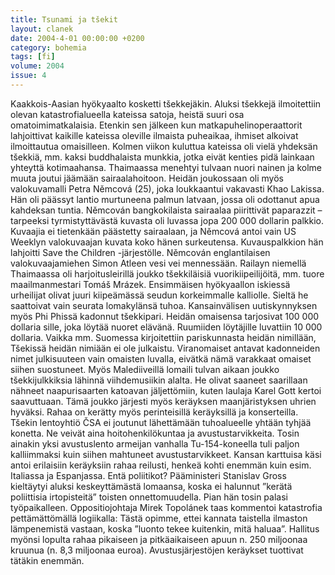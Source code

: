 ```yaml
---
title: Tsunami ja tšekit
layout: clanek
date: 2004-4-01 00:00:00 +0200
category: bohemia
tags: [fi]
volume: 2004
issue: 4
---
```

  
Kaakkois-Aasian hyökyaalto kosketti tšekkejäkin. Aluksi tšekkejä ilmoitettiin olevan katastrofialueella kateissa satoja, heistä suuri osa omatoimimatkalaisia. Etenkin sen jälkeen kun matkapuhelinoperaattorit lahjoittivat kaikille kateissa oleville ilmaista puheaikaa, ihmiset alkoivat ilmoittautua omaisilleen. Kolmen viikon kuluttua kateissa oli vielä yhdeksän tšekkiä, mm. kaksi buddhalaista munkkia, jotka eivät kenties pidä lainkaan yhteyttä kotimaahansa. Thaimaassa menehtyi tulvaan nuori nainen ja kolme muuta joutui jäämään sairaalahoitoon. Heidän joukossaan oli myös valokuvamalli Petra Němcová (25), joka loukkaantui vakavasti Khao Lakissa. Hän oli päässyt lantio murtuneena palmun latvaan, jossa oli odottanut apua kahdeksan tuntia. Němcován bangkokilaista sairaalaa piirittivät paparazzit – tarpeeksi tyrmistyttävästä kuvasta oli luvassa jopa 200 000 dollarin palkkio. Kuvaajia ei tietenkään päästetty sairaalaan, ja Němcová antoi vain US Weeklyn valokuvaajan kuvata koko hänen surkeutensa. Kuvauspalkkion hän lahjoitti Save the Children -järjestölle. Němcován englantilaisen valokuvaajamiehen Simon Atleen vesi vei mennessään. 
Railayn niemellä Thaimaassa oli harjoitusleirillä joukko tšekkiläisiä vuorikiipeilijöitä, mm. tuore maailmanmestari Tomáš Mrázek. Ensimmäisen hyökyaallon iskiessä urheilijat olivat juuri kiipeämässä seudun korkeimmalle kalliolle. Sieltä he saattoivat vain seurata lomakylänsä tuhoa. 
Kansainvälisen uutiskynnyksen myös Phi Phissä kadonnut tšekkipari. Heidän omaisensa tarjosivat 100 000 dollaria sille, joka löytää nuoret elävänä. Ruumiiden löytäjille luvattiin 10 000 dollaria. Vaikka mm. Suomessa kirjoitettiin pariskunnasta heidän nimillään, Tšekissä heidän nimiään ei ole julkaistu. Viranomaiset antavat kadonneiden nimet julkisuuteen vain omaisten luvalla, eivätkä nämä varakkaat omaiset siihen suostuneet. 
Myös Malediiveillä lomaili tulvan aikaan joukko tšekkijulkkiksia lähinnä viihdemusiikin alalta. He olivat saaneet saarillaan nähneet naapurisaarten katoavan jäljettömiin, kuten laulaja Karel Gott kertoi saavuttuaan. Tämä joukko järjesti myös keräyksen maanjäristyksen uhrien hyväksi. Rahaa on kerätty myös perinteisillä keräyksillä ja konserteilla. Tšekin lentoyhtiö ČSA ei joutunut lähettämään tuhoalueelle yhtään tyhjää konetta. Ne veivät aina hoitohenkilökuntaa ja avustustarvikkeita. Tosin ainakin yksi avustuslento armeijan vanhalla Tu-154-koneella tuli paljon kalliimmaksi kuin siihen mahtuneet avustustarvikkeet. Kansan karttuisa käsi antoi erilaisiin keräyksiin rahaa reilusti, henkeä kohti enemmän kuin esim. Italiassa ja Espanjassa. 
Entä poliitikot? Pääministeri Stanislav Gross kieltäytyi aluksi keskeyttämästä lomaansa, koska ei halunnut ”kerätä poliittisia irtopisteitä” toisten onnettomuudella. Pian hän tosin palasi työpaikalleen. Oppositiojohtaja Mirek Topolánek taas kommentoi katastrofia pettämättömällä logiikalla: Tästä opimme, ettei kannata taistella ilmaston lämpenemistä vastaan, koska ”luonto tekee kuitenkin, mitä haluaa”. Hallitus myönsi lopulta rahaa pikaiseen ja pitkäaikaiseen apuun n. 250 miljoonaa kruunua (n. 8,3 miljoonaa euroa). Avustusjärjestöjen keräykset tuottivat tätäkin enemmän. 